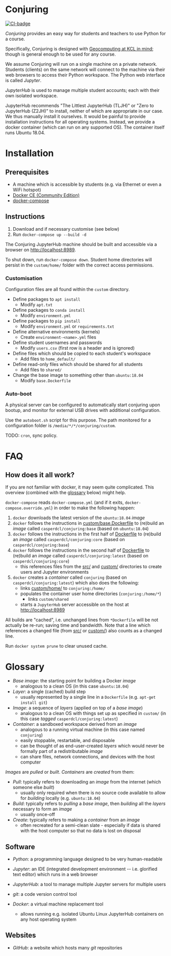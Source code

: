 # Conjuring

[![CI-badge]][CI]

*Conjuring* provides an easy way for students and teachers to use Python for a
course.

Specifically, Conjuring is designed with [Geocomputing at KCL in mind][geocomp];
though is general enough to be used for any course.

We assume Conjuring will run on a single machine on a private network. Students
(clients) on the same network will connect to the machine via their web browsers
to access their Python workspace. The Python web interface is called *Jupyter*.

*JupyterHub* is used to manage multiple student accounts; each with their own
isolated workspace.

JupyterHub recommends "The Littlest JupyterHub (TLJH)" or "Zero to JupyterHub
(Z2JH)" to install, neither of which are appropriate in our case. We thus
manually install it ourselves. It would be painful to provide installation
instructions for all operating systems. Instead, we provide a docker container
(which can run on any supported OS). The container itself runs Ubuntu 18.04.

[geocomp]: TODO

# Installation

## Prerequisites
- A machine which is accessible by students
  (e.g. via Ethernet or even a WiFi hotspot)
- [Docker CE (Community Edition)][docker-ce]
- [docker-compose][docker-compose]

[docker-ce]: https://docs.docker.com/install/
[docker-compose]: https://github.com/docker/compose/releases

## Instructions
1. Download and if necessary customise (see below)
2. Run `docker-compose up --build -d`

The Conjuring JupyterHub machine should be built and accessible via a browser on
<http://localhost:8989>.

To shut down, run `docker-compose down`.
Student home directories will persist in the `custom/home/` folder with the
correct access permissions.

### Customisation
Configuration files are all found within the `custom` directory.

- Define packages to `apt install`
    + Modify `apt.txt`
- Define packages to `conda install`
    + Modify `environment.yml`
- Define packages to `pip install`
    + Modify `environment.yml` or `requirements.txt`
- Define alternative environments (kernels)
    + Create `environment-<name>.yml` files
- Define student usernames and passwords
    + Modify `users.csv` (first row is a header and is ignored)
- Define files which should be copied to each student's workspace
    + Add files to `home_default/`
- Define read-only files which should be shared for all students
    + Add files to `shared/`
- Change the base image to something other than `ubuntu:18.04`
    + Modify `base.Dockerfile`

### Auto-boot
A physical server can be configured to automatically start conjuring upon
bootup, and monitor for external USB drives with additional configuration.

Use the `autoboot.sh` script for this purpose. The path monitored for a
configuration folder is `/media/*/*/conjuring/custom`.

TODO: `cron`, sync policy.

# FAQ

## How does it all work?

If you are not familiar with docker, it may seem quite complicated.
This overview (combined with the [glossary](#glossary) below) might help.

`docker-compose` reads `docker-compose.yml` (and if it exits,
`docker-compose.override.yml`) in order to make the following happen:

1. `docker` downloads the latest version of the `ubuntu:18.04` *image*
2. `docker` follows the instructions in
   [custom/base.Dockerfile](custom/base.Dockerfile) to (re)build
   an *image* called `casperdcl/conjuring:base` (based on `ubuntu:18.04`)
3. `docker` follows the instructions in the first half of
   [Dockerfile](Dockerfile) to (re)build an *image* called
   `casperdcl/conjuring:core` (based on `casperdcl/conjuring:base`)
4. `docker` follows the instructions in the second half of
   [Dockerfile](Dockerfile) to (re)build an *image* called
   `casperdcl/conjuring:latest` (based on `casperdcl/conjuring:core`)
    - this references files from the [src/](src/) and [custom/](custom/)
      directories to create users and Jupyter environments
5. `docker` creates a *container* called `conjuring`
   (based on `casperdcl/conjuring:latest`) which also does the following:
    - links [custom/home/](custom/home/) to `conjuring:/home/`
    - populates the container user home directories (`conjuring:/home/*`)
        * links `custom/shared`
    - starts a `JupyterHub` server accessible on the host at
      <http://localhost:8989>

All builds are "cached", i.e. unchanged lines from `*Dockerfile` will be not
actually be re-run; saving time and bandwidth. Note that a line which references
a changed file (from [src/](src/) or [custom/](custom/)) also counts as a
changed line.

Run `docker system prune` to clear unused cache.

# Glossary

- *Base image*: the starting point for building a Docker *image*
    + analogous to a clean OS (in this case `ubuntu:18.04`)
- *Layer*: a single (cached) build step
    + usually represented by a single line in a `Dockerfile`
      (e.g. `apt-get install git`)
- *Image*: a sequence of *layers* (applied on top of a *base image*)
    + analogous to a clean OS with things set up as specified in `custom/`
      (in this case *tagged* `casperdcl/conjuring:latest`)
- *Container*: a sandboxed workspace derived from an *image*
    + analogous to a running virtual machine (in this case named `conjuring`)
    + easily stoppable, restartable, and disposable
    + can be thought of as end-user-created *layers* which would never be
      formally part of a redistributable *image*
    + can share files, network connections, and devices with the host computer

*Images* are *pulled* or *built*. *Containers* are *created* from them:

- *Pull*: typically refers to downloading an *image* from the internet (which someone else *built*)
    + usually only required when there is no source code available to allow for *building* locally (e.g. `ubuntu:18.04`)
- *Build*: typically refers to *pulling* a *base image*, then *building* all the *layers* necessary to form an *image*
    + usually once-off
- *Create*: typically refers to making a *container* from an *image*
    + often recreated for a semi-clean slate - especially if data is shared with the host computer so that no data is lost on disposal

## Software

- *Python*: a programming language designed to be very human-readable

- *Jupyter*: an IDE (integrated development environment -- i.e. glorified text
editor) which runs in a web browser

- *JupyterHub*: a tool to manage multiple Jupyter servers for multiple users

- *git*: a code version control tool

- *Docker*: a virtual machine replacement tool
    + allows running e.g. isolated Ubuntu Linux JupyterHub containers on any host operating system

## Websites

- *GitHub*: a website which hosts many *git* repositories

[CI-badge]: https://travis-ci.com/casperdcl/conjuring.svg?token=fZcPAkurhLa1iecqAFAV&branch=master
[CI]: https://travis-ci.com/casperdcl/conjuring
